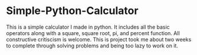 # Simple-Python-Calculator

This is a simple calculator I made in python. It includes all the basic operators along with a square, square root, pi, and percent function. 
All constructive critiscism is welcome. This is project took me about two weeks to complete through solving problems and being too lazy to work on it.
